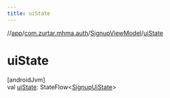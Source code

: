 ```yaml
---
title: uiState
---
```

//[app](../../../index.html)/[com.zurtar.mhma.auth](../index.html)/[SignupViewModel](index.html)/[uiState](ui-state.html)



# uiState



[androidJvm]\
val [uiState](ui-state.html): StateFlow&lt;[SignupUiState](../-signup-ui-state/index.html)&gt;



